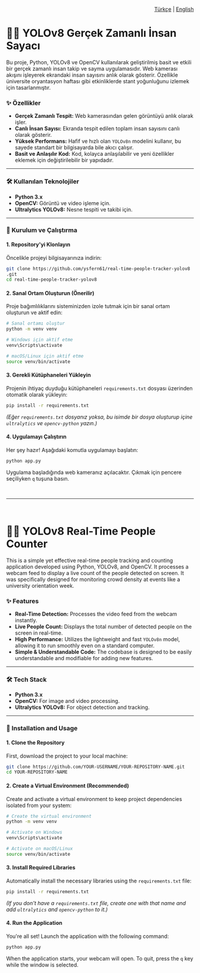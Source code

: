<!-- Dil Seçimi / Language Selection -->
<p align="right">
  <a href="#türkçe">Türkçe</a> | <a href="#english">English</a>
</p>

<!-- Proje Başlığı / Project Title -->
<a name="türkçe"></a>
# 🚶‍♂️ YOLOv8 Gerçek Zamanlı İnsan Sayacı

Bu proje, Python, YOLOv8 ve OpenCV kullanılarak geliştirilmiş basit ve etkili bir gerçek zamanlı insan takip ve sayma uygulamasıdır. Web kamerası akışını işleyerek ekrandaki insan sayısını anlık olarak gösterir. Özellikle üniversite oryantasyon haftası gibi etkinliklerde stant yoğunluğunu izlemek için tasarlanmıştır.



### ✨ Özellikler

- **Gerçek Zamanlı Tespit:** Web kamerasından gelen görüntüyü anlık olarak işler.
- **Canlı İnsan Sayısı:** Ekranda tespit edilen toplam insan sayısını canlı olarak gösterir.
- **Yüksek Performans:** Hafif ve hızlı olan `YOLOv8n` modelini kullanır, bu sayede standart bir bilgisayarda bile akıcı çalışır.
- **Basit ve Anlaşılır Kod:** Kod, kolayca anlaşılabilir ve yeni özellikler eklemek için değiştirilebilir bir yapıdadır.

---

### 🛠️ Kullanılan Teknolojiler

- **Python 3.x**
- **OpenCV:** Görüntü ve video işleme için.
- **Ultralytics YOLOv8:** Nesne tespiti ve takibi için.

---

### 🚀 Kurulum ve Çalıştırma

#### 1. Repository'yi Klonlayın
Öncelikle projeyi bilgisayarınıza indirin:
```bash
git clone https://github.com/ysfern61/real-time-people-tracker-yolov8
.git
cd real-time-people-tracker-yolov8

```

#### 2. Sanal Ortam Oluşturun (Önerilir)
Proje bağımlılıklarını sisteminizden izole tutmak için bir sanal ortam oluşturun ve aktif edin:
```bash
# Sanal ortamı oluştur
python -m venv venv

# Windows için aktif etme
venv\Scripts\activate

# macOS/Linux için aktif etme
source venv/bin/activate
```

#### 3. Gerekli Kütüphaneleri Yükleyin
Projenin ihtiyaç duyduğu kütüphaneleri `requirements.txt` dosyası üzerinden otomatik olarak yükleyin:
```bash
pip install -r requirements.txt
```
*(Eğer `requirements.txt` dosyanız yoksa, bu isimde bir dosya oluşturup içine `ultralytics` ve `opencv-python` yazın.)*

#### 4. Uygulamayı Çalıştırın
Her şey hazır! Aşağıdaki komutla uygulamayı başlatın:
```bash
python app.py
```
Uygulama başladığında web kameranız açılacaktır. Çıkmak için pencere seçiliyken `q` tuşuna basın.

<br>
<hr>
<br>

<!-- ENGLISH SECTION -->

<a name="english"></a>
# 🚶‍♂️ YOLOv8 Real-Time People Counter

This is a simple yet effective real-time people tracking and counting application developed using Python, YOLOv8, and OpenCV. It processes a webcam feed to display a live count of the people detected on screen. It was specifically designed for monitoring crowd density at events like a university orientation week.
### ✨ Features

- **Real-Time Detection:** Processes the video feed from the webcam instantly.
- **Live People Count:** Displays the total number of detected people on the screen in real-time.
- **High Performance:** Utilizes the lightweight and fast `YOLOv8n` model, allowing it to run smoothly even on a standard computer.
- **Simple & Understandable Code:** The codebase is designed to be easily understandable and modifiable for adding new features.

---

### 🛠️ Tech Stack

- **Python 3.x**
- **OpenCV:** For image and video processing.
- **Ultralytics YOLOv8:** For object detection and tracking.

---

### 🚀 Installation and Usage

#### 1. Clone the Repository
First, download the project to your local machine:
```bash
git clone https://github.com/YOUR-USERNAME/YOUR-REPOSITORY-NAME.git
cd YOUR-REPOSITORY-NAME
```

#### 2. Create a Virtual Environment (Recommended)
Create and activate a virtual environment to keep project dependencies isolated from your system:
```bash
# Create the virtual environment
python -m venv venv

# Activate on Windows
venv\Scripts\activate

# Activate on macOS/Linux
source venv/bin/activate
```

#### 3. Install Required Libraries
Automatically install the necessary libraries using the `requirements.txt` file:
```bash
pip install -r requirements.txt
```
*(If you don't have a `requirements.txt` file, create one with that name and add `ultralytics` and `opencv-python` to it.)*

#### 4. Run the Application
You're all set! Launch the application with the following command:
```bash
python app.py
```
When the application starts, your webcam will open. To quit, press the `q` key while the window is selected.
